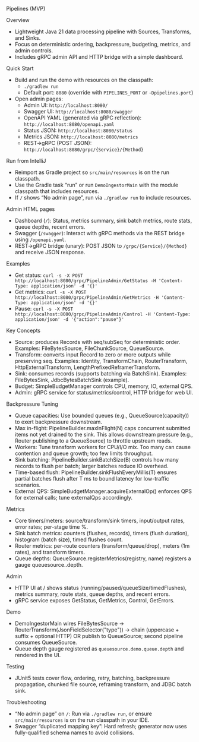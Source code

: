 Pipelines (MVP)

Overview
- Lightweight Java 21 data processing pipeline with Sources, Transforms, and Sinks.
- Focus on deterministic ordering, backpressure, budgeting, metrics, and admin controls.
- Includes gRPC admin API and HTTP bridge with a simple dashboard.

Quick Start
- Build and run the demo with resources on the classpath:
  - `./gradlew run`
  - Default port: `8080` (override with `PIPELINES_PORT` or `-Dpipelines.port`)
- Open admin pages:
  - Admin UI: `http://localhost:8080/`
  - Swagger UI: `http://localhost:8080/swagger`
  - OpenAPI YAML (generated via gRPC reflection): `http://localhost:8080/openapi.yaml`
  - Status JSON: `http://localhost:8080/status`
  - Metrics JSON: `http://localhost:8080/metrics`
  - REST→gRPC (POST JSON): `http://localhost:8080/grpc/{Service}/{Method}`

Run from IntelliJ
- Reimport as Gradle project so `src/main/resources` is on the run classpath.
- Use the Gradle task “run” or run `DemoIngestorMain` with the module classpath that includes resources.
- If `/` shows “No admin page”, run via `./gradlew run` to include resources.

Admin HTML pages
- Dashboard (`/`): Status, metrics summary, sink batch metrics, route stats, queue depths, recent errors.
- Swagger (`/swagger`): Interact with gRPC methods via the REST bridge using `/openapi.yaml`.
- REST→gRPC bridge (unary): POST JSON to `/grpc/{Service}/{Method}` and receive JSON response.

Examples
- Get status: `curl -s -X POST http://localhost:8080/grpc/PipelineAdmin/GetStatus -H 'Content-Type: application/json' -d '{}'`
- Get metrics: `curl -s -X POST http://localhost:8080/grpc/PipelineAdmin/GetMetrics -H 'Content-Type: application/json' -d '{}'`
- Pause: `curl -s -X POST http://localhost:8080/grpc/PipelineAdmin/Control -H 'Content-Type: application/json' -d '{"action":"pause"}'`

Key Concepts
- Source: produces Records with seq/subSeq for deterministic order. Examples: FileBytesSource, FileChunkSource, QueueSource.
- Transform: converts input Record to zero or more outputs while preserving seq. Examples: Identity, TransformChain, RouterTransform, HttpExternalTransform, LengthPrefixedReframerTransform.
- Sink: consumes records (supports batching via BatchSink). Examples: FileBytesSink, JdbcBytesBatchSink (example).
- Budget: SimpleBudgetManager controls CPU, memory, IO, external QPS.
- Admin: gRPC service for status/metrics/control, HTTP bridge for web UI.

Backpressure Tuning
- Queue capacities: Use bounded queues (e.g., QueueSource(capacity)) to exert backpressure downstream.
- Max in-flight: PipelineBuilder.maxInFlight(N) caps concurrent submitted items not yet drained to the sink. This allows downstream pressure (e.g., Router publishing to a QueueSource) to throttle upstream reads.
- Workers: Tune transform workers for CPU/I/O mix. Too many can cause contention and queue growth; too few limits throughput.
- Sink batching: PipelineBuilder.sinkBatchSize(B) controls how many records to flush per batch; larger batches reduce IO overhead.
- Time-based flush: PipelineBuilder.sinkFlushEveryMillis(T) ensures partial batches flush after T ms to bound latency for low-traffic scenarios.
- External QPS: SimpleBudgetManager.acquireExternalOp() enforces QPS for external calls; tune externalQps accordingly.

Metrics
- Core timers/meters: source/transform/sink timers, input/output rates, error rates; per-stage time %.
- Sink batch metrics: counters (flushes, records), timers (flush duration), histogram (batch size), timed flushes count.
- Router metrics: per-route counters (transform/queue/drop), meters (1m rates), and transform timers.
- Queue depths: QueueSource.registerMetrics(registry, name) registers a gauge queuesource.<name>.depth.

Admin
- HTTP UI at / shows status (running/paused/queueSize/timedFlushes), metrics summary, route stats, queue depths, and recent errors.
- gRPC service exposes GetStatus, GetMetrics, Control, GetErrors.

Demo
- DemoIngestorMain wires FileBytesSource → RouterTransform(JsonFieldSelector("type")) → chain (uppercase + suffix + optional HTTP) OR publish to QueueSource; second pipeline consumes QueueSource.
 - Queue depth gauge registered as `queuesource.demo.queue.depth` and rendered in the UI.

Testing
- JUnit5 tests cover flow, ordering, retry, batching, backpressure propagation, chunked file source, reframing transform, and JDBC batch sink.

Troubleshooting
- “No admin page” on `/`: Run via `./gradlew run`, or ensure `src/main/resources` is on the run classpath in your IDE.
- Swagger “duplicated mapping key”: Hard refresh; generator now uses fully-qualified schema names to avoid collisions.
